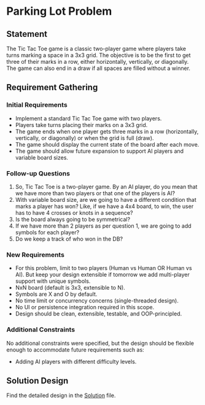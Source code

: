 # Parking Lot Problem

## Statement

The Tic Tac Toe game is a classic two-player game where players take turns marking a space in a 3x3 grid. The objective is to be the first to get three of their marks in a row, either horizontally, vertically, or diagonally. The game can also end in a draw if all spaces are filled without a winner.

## Requirement Gathering

### Initial Requirements

- Implement a standard Tic Tac Toe game with two players.
- Players take turns placing their marks on a 3x3 grid.
- The game ends when one player gets three marks in a row (horizontally, vertically, or diagonally) or when the grid is full (draw).
- The game should display the current state of the board after each move.
- The game should allow future expansion to support AI players and variable board sizes.

### Follow-up Questions

1. So, Tic Tac Toe is a two-player game. By an AI player, do you mean that we have more than two players or that one of the players is AI?
2. With variable board size, are we going to have a different condition that marks a player has won? Like, if we have a 4x4 board, to win, the user has to have 4 crosses or knots in a sequence?
3. Is the board always going to be symmetrical?
4. If we have more than 2 players as per question 1, we are going to add symbols for each player?
5. Do we keep a track of who won in the DB?

### New Requirements

- For this problem, limit to two players (Human vs Human OR Human vs AI). But keep your design extensible if tomorrow we add multi-player support with unique symbols.
- NxN board (default is 3x3, extensible to N).
- Symbols are X and O by default.
- No time limit or concurrency concerns (single-threaded design).
- No UI or persistence integration required in this scope.
- Design should be clean, extensible, testable, and OOP-principled.

### Additional Constraints

No additional constraints were specified, but the design should be flexible enough to accommodate future requirements such as:

- Adding AI players with different difficulty levels.

## Solution Design

Find the detailed design in the [Solution](./Solution/README.md) file.
